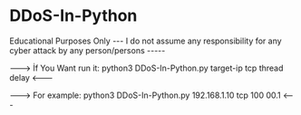 # DDoS-In-Python
Educational Purposes Only
--- I do not assume any responsibility for any cyber attack by any person/persons -----



---> İf You Want run it: python3 DDoS-In-Python.py target-ip tcp thread delay <---

---> For example: python3 DDoS-In-Python.py 192.168.1.10 tcp 100 00.1 <---
